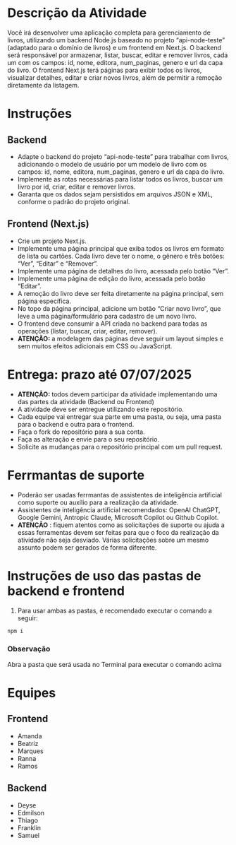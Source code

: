 # Descrição da Atividade

Você irá desenvolver uma aplicação completa para gerenciamento de livros, utilizando um backend Node.js baseado no projeto “api-node-teste” (adaptado para o domínio de livros) e um frontend em Next.js. O backend será responsável por armazenar, listar, buscar, editar e remover livros, cada um com os campos: id, nome, editora, num_paginas, genero e url da capa do livro. O frontend Next.js terá páginas para exibir todos os livros, visualizar detalhes, editar e criar novos livros, além de permitir a remoção diretamente da listagem.

# Instruções

## Backend

* Adapte o backend do projeto “api-node-teste” para trabalhar com livros, adicionando o modelo de usuário por um modelo de livro com os campos: id, nome, editora, num_paginas, genero e url da capa do livro.
* Implemente as rotas necessárias para listar todos os livros, buscar um livro por id, criar, editar e remover livros.
* Garanta que os dados sejam persistidos em arquivos JSON e XML, conforme o padrão do projeto original.

## Frontend (Next.js)

* Crie um projeto Next.js.
* Implemente uma página principal que exiba todos os livros em formato de lista ou cartões. Cada livro deve ter o nome, o gênero e três botões: “Ver”, “Editar” e “Remover”.
* Implemente uma página de detalhes do livro, acessada pelo botão “Ver”.
* Implemente uma página de edição do livro, acessada pelo botão “Editar”.
* A remoção do livro deve ser feita diretamente na página principal, sem página específica.
* No topo da página principal, adicione um botão “Criar novo livro”, que leve a uma página/formulário para cadastro de um novo livro.
* O frontend deve consumir a API criada no backend para todas as operações (listar, buscar, criar, editar, remover).
* **ATENÇÃO:** a modelagem das páginas deve seguir um layout simples e sem muitos efeitos adicionais em CSS ou JavaScript.

# Entrega: prazo até 07/07/2025

* **ATENÇÃO:** todos devem participar da atividade implementando uma das partes da atividade (Backend ou Frontend)
* A atividade deve ser entregue utilizando este repositório.
* Cada equipe vai entregar sua parte em uma pasta, ou seja, uma pasta para o backend e outra para o frontend.
* Faça o fork do repositório para a sua conta.
* Faça as alteração e envie para o seu repositório.
* Solicite as mudanças para o repositório principal com um pull request.

# Ferrmantas de suporte
* Poderão ser usadas ferrmantas de assistentes de inteligência artificial como suporte ou auxílio para a realização da atividade.
* Assistentes de inteligência artificial recomendados: OpenAI ChatGPT, Google Gemini, Antropic Claude, Microsoft Copilot ou Github Copilot.
* **ATENÇÃO** : fiquem atentos como as solicitações de suporte ou ajuda a essas ferramentas devem ser feitas para que o foco da realização da atividade não seja desviado. Várias solicitações sobre um mesmo assunto podem ser gerados de forma diferente.

# Instruções de uso das pastas de backend e frontend

1. Para usar ambas as pastas, é recomendado executar o comando a seguir:

``` powershell
npm i
```

### Observação
Abra a pasta que será usada no Terminal para executar o comando acima 

# Equipes
## Frontend
* Amanda
* Beatriz
* Marques
* Ranna
* Ramos

## Backend
* Deyse
* Edmilson
* Thiago
* Franklin
* Samuel 
